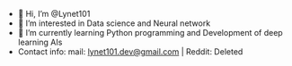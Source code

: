 - 👋 Hi, I’m @Lynet101
- 👀 I’m interested in Data science and Neural network
- 🌱 I’m currently learning Python programming and Development of deep learning AIs
- Contact info: mail: lynet101.dev@gmail.com | Reddit: Deleted 

<!---
Lynet101/Lynet101 is a ✨ special ✨ repository because its `README.md` (this file) appears on your GitHub profile.
You can click the Preview link to take a look at your changes.
--->
